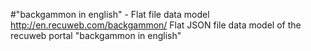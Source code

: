 #"backgammon in english" - Flat file data model
http://en.recuweb.com/backgammon/
Flat JSON file data model of the recuweb portal "backgammon in english"
